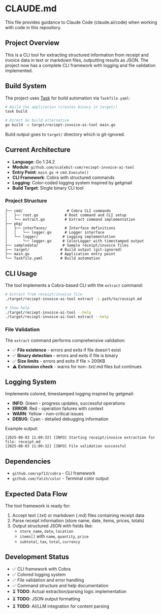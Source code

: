 # CLAUDE.md

This file provides guidance to Claude Code (claude.ai/code) when working with code in this repository.

## Project Overview

This is a CLI tool for extracting structured information from receipt and invoice data in text or markdown files, outputting results as JSON. The project now has a complete CLI framework with logging and file validation implemented.

## Build System

The project uses [Task](https://taskfile.dev/) for build automation via `Taskfile.yaml`:

```bash
# Build the application (creates binary in target/)
task build

# Direct Go build alternative
go build -o target/reciept-invoice-ai-tool main.go
```

Build output goes to `target/` directory which is git-ignored.

## Current Architecture

- **Language**: Go 1.24.2
- **Module**: `github.com/scalebit-com/reciept-invoice-ai-tool`
- **Entry Point**: `main.go` → `cmd.Execute()`
- **CLI Framework**: Cobra with structured commands
- **Logging**: Color-coded logging system inspired by getgmail
- **Build Target**: Single binary CLI tool

### Project Structure

```
├── cmd/                    # Cobra CLI commands
│   ├── root.go            # Root command and CLI setup
│   └── extract.go         # Extract command implementation
├── pkg/
│   ├── interfaces/        # Interface definitions
│   │   └── logger.go      # Logger interface
│   └── logger/           # Logging implementation
│       └── logger.go     # ColorLogger with timestamped output
├── sampledata/           # Sample receipt/invoice files
├── target/              # Build output (git-ignored)
├── main.go              # Application entry point
└── Taskfile.yaml        # Build automation
```

## CLI Usage

The tool implements a Cobra-based CLI with the `extract` command:

```bash
# Extract from receipt/invoice file
./target/reciept-invoice-ai-tool extract -i path/to/receipt.md

# Show help
./target/reciept-invoice-ai-tool --help
./target/reciept-invoice-ai-tool extract --help
```

### File Validation

The `extract` command performs comprehensive validation:
- ✅ **File existence** - errors and exits if file doesn't exist
- ✅ **Binary detection** - errors and exits if file is binary
- ✅ **Size limits** - errors and exits if file > 200KB
- ⚠️ **Extension check** - warns for non-.txt/.md files but continues

## Logging System

Implements colored, timestamped logging inspired by getgmail:
- **INFO**: Green - progress updates, successful operations
- **ERROR**: Red - operation failures with context
- **WARN**: Yellow - non-critical issues
- **DEBUG**: Cyan - detailed debugging information

Example output:
```
[2025-08-03 11:09:32] [INFO] Starting receipt/invoice extraction for file: receipt.md
[2025-08-03 11:09:32] [INFO] File validation successful
```

## Dependencies

- `github.com/spf13/cobra` - CLI framework
- `github.com/fatih/color` - Terminal color output

## Expected Data Flow

The tool framework is ready for:

1. Accept text (.txt) or markdown (.md) files containing receipt data
2. Parse receipt information (store name, date, items, prices, totals)
3. Output structured JSON with fields like:
   - `store_name`, `date`, `location`
   - `items[]` with `name`, `quantity`, `price`
   - `subtotal`, `tax`, `total`, `currency`

## Development Status

- ✅ CLI framework with Cobra
- ✅ Colored logging system
- ✅ File validation and error handling
- ✅ Command structure and help documentation
- ⏳ **TODO**: Actual extraction/parsing logic implementation
- ⏳ **TODO**: JSON output formatting
- ⏳ **TODO**: AI/LLM integration for content parsing